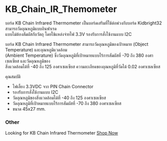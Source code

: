 # KB_Chain_IR_Themometer
บอร์ด KB Chain Infrared Thermometer เป็นบอร์ดเสริมที่ใช้ต่อพ่วงกับบอร์ด Kidbright32 สามารถวัดอุณหภูมิแบบอินฟาเรด       
แบบไม่ต้องสัมผัสกับวัตถุ โดยใช้แหล่งจ่ายไฟ 3.3V รองรับการสั่งใช้งานแบบ I2C

บอร์ด KB Chain Infrared Thermometer สามารถวัดอุณหภูมิของเป้าหมาย (Object Temperature) และอุณหภูมิแวดล้อม       
(Ambient Temperature) ซึ่งวัดอุณหภูมิที่เป้าหมายแบบไร้การสัมผัสที่ -70 ถึง 380  องศาเซลเซียส และวัดอุณหภูมิของ       
สิ่งแวดล้อมได้ที่ -40 ถึง 125 องศาเซลเซียส ความละเอียดของอุณหภูมิที่วัดได้ 0.02 องศาเซลเซียส

 
คุณสมบัติ

* ไฟเลี้ยง 3.3VDC จาก PIN Chain Connector
* รองรับการสั่งใช้งานแบบ I2C
* วัดอุณหภูมิของสิ่งแวดล้อมได้ที่ -40 ถึง 125 องศาเซลเซียส
* วัดอุณหภูมิที่เป้าหมายแบบไร้การสัมผัสที่ -70 ถึง 380  องศาเซลเซียส
* ขนาด 45x27 mm.

### Other 

Looking for KB Chain Infrared Thermometer [Shop Now](https://www.kidbright.io/product-page/kb-chain-infrared-thermometer)
